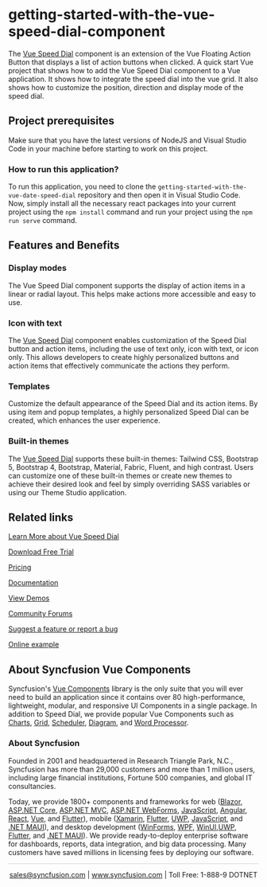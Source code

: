 # getting-started-with-the-vue-speed-dial-component
The [Vue Speed Dial](https://www.syncfusion.com/vue-components/vue-speed-dial?utm_source=github&utm_medium=listing&utm_campaign=vue-speed-dial-github-samples) component is an extension of the Vue Floating Action Button that displays a list of action buttons when clicked. A quick start Vue project that shows how to add the Vue Speed Dial component to a Vue application. It shows how to integrate the speed dial into the vue grid. It also shows how to customize the position, direction and display mode of the speed dial.

## Project prerequisites

Make sure that you have the latest versions of NodeJS and Visual Studio Code in your machine before starting to work on this project.

### How to run this application?

To run this application, you need to clone the `getting-started-with-the-vue-date-speed-dial` repository and then open it in Visual Studio Code. Now, simply install all the necessary react packages into your current project using the `npm install` command and run your project using the `npm run serve` command.

## Features and Benefits

### Display modes

The Vue Speed Dial component supports the display of action items in a linear or radial layout. This helps make actions more accessible and easy to use.

### Icon with text

The [Vue Speed Dial](https://www.syncfusion.com/vue-components/vue-speed-dial?utm_source=github&utm_medium=listing&utm_campaign=vue-speed-dial-github-samples) component enables customization of the Speed Dial button and action items, including the use of text only, icon with text, or icon only. This allows developers to create highly personalized buttons and action items that effectively communicate the actions they perform.

### Templates

Customize the default appearance of the Speed Dial and its action items. By using item and popup templates, a highly personalized Speed Dial can be created, which enhances the user experience.

### Built-in themes

The [Vue Speed Dial](https://www.syncfusion.com/vue-components/vue-speed-dial?utm_source=github&utm_medium=listing&utm_campaign=vue-speed-dial-github-samples) supports these built-in themes: Tailwind CSS, Bootstrap 5, Bootstrap 4, Bootstrap, Material, Fabric, Fluent, and high contrast. Users can customize one of these built-in themes or create new themes to achieve their desired look and feel by simply overriding SASS variables or using our Theme Studio application.

## Related links
[Learn More about Vue Speed Dial](https://www.syncfusion.com/vue-components/vue-speed-dial?utm_source=github&utm_medium=listing&utm_campaign=vue-speed-dial-github-samples)

[Download Free Trial](https://www.syncfusion.com/downloads/vue?utm_source=github&utm_medium=listing&utm_campaign=vue-speed-dial-github-samples)

[Pricing](https://www.syncfusion.com/sales/teamlicense?utm_source=github&utm_medium=listing&utm_campaign=vue-speed-dial-github-samples)

[Documentation](https://ej2.syncfusion.com/vue/documentation/speed-dial/getting-started?utm_source=github&utm_medium=listing&utm_campaign=vue-speed-dial-github-samples)

[View Demos](https://github.com/SyncfusionExamples/getting-started-with-the-vue-speed-dial-component?utm_source=github&utm_medium=listing&utm_campaign=vue-speed-dial-github-samples)

[Community Forums](https://www.syncfusion.com/forums/vue-components?utm_source=github&utm_medium=listing&utm_campaign=vue-speed-dial-github-samples)

[Suggest a feature or report a bug](https://www.syncfusion.com/feedback/vue?utm_source=github&utm_medium=listing&utm_campaign=vue-speed-dial-github-samples)

[Online example](https://ej2.syncfusion.com/vue/demos/#/bootstrap5/speed-dial/default.html?utm_source=github&utm_medium=listing&utm_campaign=vue-speed-dial-github-samples)

## About Syncfusion Vue Components

Syncfusion's [Vue Components](https://www.syncfusion.com/vue-components?utm_source=github&utm_medium=listing&utm_campaign=vue-speed-dial-github-samples) library is the only suite that you will ever need to build an application since it contains over 80 high-performance, lightweight, modular, and responsive UI Components in a single package. In addition to Speed Dial, we provide popular Vue Components such as [Charts](https://www.syncfusion.com/vue-components/vue-charts?utm_source=github&utm_medium=listing&utm_campaign=vue-speed-dial-github-samples), [Grid](https://www.syncfusion.com/vue-components/vue-grid?utm_source=github&utm_medium=listing&utm_campaign=vue-speed-dial-github-samples), [Scheduler](https://www.syncfusion.com/vue-components/vue-scheduler?utm_source=github&utm_medium=listing&utm_campaign=vue-speed-dial-github-samples), [Diagram](https://www.syncfusion.com/vue-components/vue-diagram?utm_source=github&utm_medium=listing&utm_campaign=vue-speed-dial-github-samples), and [Word Processor](https://www.syncfusion.com/vue-components/vue-word-processor?utm_source=github&utm_medium=listing&utm_campaign=vue-speed-dial-github-samples).

### About Syncfusion
Founded in 2001 and headquartered in Research Triangle Park, N.C., Syncfusion has more than 29,000 customers and more than 1 million users, including large financial institutions, Fortune 500 companies, and global IT consultancies.

Today, we provide 1800+ components and frameworks for web ([Blazor](https://www.syncfusion.com/blazor-components?utm_source=github&utm_medium=listing&utm_campaign=vue-speed-dial-github-samples), [ASP.NET Core](https://www.syncfusion.com/aspnet-core-ui-controls?utm_source=github&utm_medium=listing&utm_campaign=vue-speed-dial-github-samples), [ASP.NET MVC](https://www.syncfusion.com/aspnet-mvc-ui-controls?utm_source=github&utm_medium=listing&utm_campaign=vue-speed-dial-github-samples), [ASP.NET WebForms](https://www.syncfusion.com/jquery/aspnet-webforms-ui-controls?utm_source=github&utm_medium=listing&utm_campaign=vue-speed-dial-github-samples), [JavaScript](https://www.syncfusion.com/javascript-ui-controls?utm_source=github&utm_medium=listing&utm_campaign=vue-speed-dial-github-samples), [Angular](https://www.syncfusion.com/angular-components?utm_source=github&utm_medium=listing&utm_campaign=vue-speed-dial-github-samples), [React](https://www.syncfusion.com/react-components?utm_source=github&utm_medium=listing&utm_campaign=vue-speed-dial-github-samples), [Vue](https://www.syncfusion.com/vue-components?utm_source=github&utm_medium=listing&utm_campaign=vue-speed-dial-github-samples), and [Flutter](https://www.syncfusion.com/flutter-widgets?utm_source=github&utm_medium=listing&utm_campaign=vue-speed-dial-github-samples)), mobile ([Xamarin](https://www.syncfusion.com/xamarin-ui-controls?utm_source=github&utm_medium=listing&utm_campaign=vue-speed-dial-github-samples), [Flutter](https://www.syncfusion.com/flutter-widgets?utm_source=github&utm_medium=listing&utm_campaign=vue-speed-dial-github-samples), [UWP](https://www.syncfusion.com/uwp-ui-controls?utm_source=github&utm_medium=listing&utm_campaign=vue-speed-dial-github-samples), [JavaScript](https://www.syncfusion.com/javascript-ui-controls?utm_source=github&utm_medium=listing&utm_campaign=vue-speed-dial-github-samples), and [.NET MAUI](https://www.syncfusion.com/maui-controls?utm_source=github&utm_medium=listing&utm_campaign=vue-speed-dial-github-samples)), and desktop development ([WinForms](https://www.syncfusion.com/winforms-ui-controls?utm_source=github&utm_medium=listing&utm_campaign=vue-speed-dial-github-samples), [WPF](https://www.syncfusion.com/wpf-controls?utm_source=github&utm_medium=listing&utm_campaign=vue-speed-dial-github-samples), [WinUI](https://www.syncfusion.com/winui-controls?utm_source=github&utm_medium=listing&utm_campaign=vue-speed-dial-github-samples),[UWP](https://www.syncfusion.com/uwp-ui-controls?utm_source=github&utm_medium=listing&utm_campaign=vue-speed-dial-github-samples), [Flutter](https://www.syncfusion.com/flutter-widgets?utm_source=github&utm_medium=listing&utm_campaign=vue-speed-dial-github-samples), and [.NET MAUI](https://www.syncfusion.com/maui-controls?utm_source=github&utm_medium=listing&utm_campaign=vue-speed-dial-github-samples)). We provide ready-to-deploy enterprise software for dashboards, reports, data integration, and big data processing. Many customers have saved millions in licensing fees by deploying our software.

<hr style="height:0.3px;border:none;color:lightgrey;background-color:lightgrey;" />

<p align="center">
<a href="mailto:sales@syncfusion.com?Subject=Syncfusion Vue Speed Dial - GitHub" target="_top">sales@syncfusion.com</a> | <a href="https://www.syncfusion.com?utm_source=github&utm_medium=listing&utm_campaign=vue-speed-dial-github-samples)">www.syncfusion.com</a> | Toll Free: 1-888-9 DOTNET <br>
</p>
